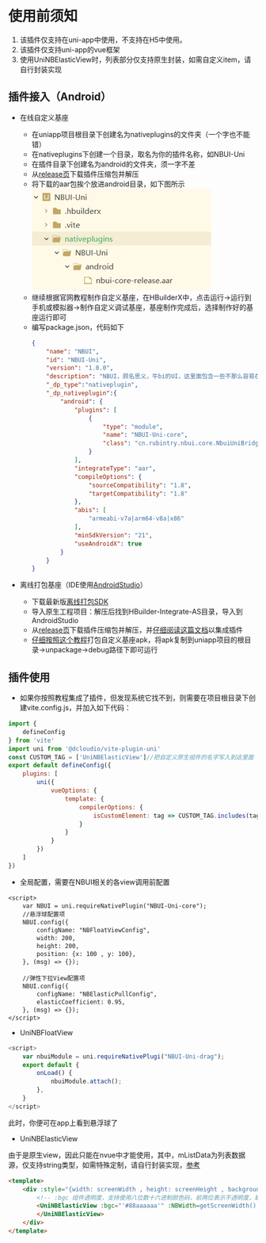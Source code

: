 # 使用前须知

1. 该插件仅支持在uni-app中使用，不支持在H5中使用。
2. 该插件仅支持uni-app的vue框架
3. 使用UniNBElasticView时，列表部分仅支持原生封装，如需自定义item，请自行封装实现

## 插件接入（Android）
* 在线自定义基座
  - 在uniapp项目根目录下创建名为nativeplugins的文件夹（一个字也不能错）
  - 在nativeplugins下创建一个目录，取名为你的插件名称，如NBUI-Uni
  - 在插件目录下创建名为android的文件夹，须一字不差
  - 从[release页](https://github.com/RubinTry/NBUI/releases)下载插件压缩包并解压
  - 将下载的aar包挨个放进android目录，如下图所示![Alt text](./plugin.png)
  - 继续根据官网教程制作自定义基座，在HBuilderX中，点击运行->运行到手机或模拟器->制作自定义调试基座，基座制作完成后，选择制作好的基座运行即可
  - 编写package.json，代码如下
    ```json
    {
        "name": "NBUI",
        "id": "NBUI-Uni",
        "version": "1.0.0",
        "description": "NBUI，顾名思义，牛bi的UI，这里面包含一些不那么容易在其他UI库中找到的UI组件，主打一个稀有",
        "_dp_type":"nativeplugin",
        "_dp_nativeplugin":{
            "android": {
                "plugins": [
                    {
                        "type": "module",
                        "name": "NBUI-Uni-core",
                        "class": "cn.rubintry.nbui.core.NbuiUniBridge"
                    }
                ],
                "integrateType": "aar",
                "compileOptions": {
                    "sourceCompatibility": "1.8",
                    "targetCompatibility": "1.8"
                },
                "abis": [
                    "armeabi-v7a|arm64-v8a|x86"
                ],
                "minSdkVersion": "21",
                "useAndroidX": true
            }
        }
    }
    ```
  
* 离线打包基座（IDE使用[AndroidStudio](https://developer.android.google.cn/)）
   - 下载最新版[离线打包SDK](https://nativesupport.dcloud.net.cn/NativePlugin/offline_package/android.html)
   - 导入原生工程项目：解压后找到HBuilder-Integrate-AS目录，导入到AndroidStudio
   - 从[release页](https://github.com/RubinTry/NBUI/releases)下载插件压缩包并解压，并[仔细阅读这篇文档](https://nativesupport.dcloud.net.cn/AppDocs/usesdk/android.html#%E6%96%B9%E5%BC%8F%E4%BA%8C-%E5%AF%BC%E5%85%A5%E5%B7%A5%E7%A8%8B)以集成插件
   - [仔细按照这个教程](https://ask.dcloud.net.cn/article/35482)打包自定义基座apk，将apk复制到uniapp项目的根目录->unpackage->debug路径下即可运行

## 插件使用

* 如果你按照教程集成了插件，但发现系统它找不到，则需要在项目根目录下创建vite.config.js，并加入如下代码：
```javascript
import {      
    defineConfig      
} from 'vite'      
import uni from '@dcloudio/vite-plugin-uni'  
const CUSTOM_TAG = ['UniNBElasticView']//把自定义原生组件的名字写入到这里面  
export default defineConfig({      
    plugins: [      
        uni({      
            vueOptions: {      
                template: {      
                    compilerOptions: {  
                        isCustomElement: tag => CUSTOM_TAG.includes(tag)//这样就可以让编译器知道哪些是自定义组件  
                    }      
                }      
            }      
        })      
    ]      
})
```
* 全局配置，需要在NBUI相关的各view调用前配置
```
<script>
    var NBUI = uni.requireNativePlugin("NBUI-Uni-core");
    //悬浮球配置项
    NBUI.config({
        configName: "NBFloatViewConfig",
        width: 200,
        height: 200,
        position: {x: 100 , y: 100},
    }, (msg) => {});

    //弹性下拉View配置项
    NBUI.config({
        configName: "NBElasticPullConfig",
        elasticCoefficient: 0.95,
    }, (msg) => {});
</script>
```


* UniNBFloatView
```javascript
<script>
    var nbuiModule = uni.requireNativePlugi("NBUI-Uni-drag");
    export default {
        onLoad() {
			nbuiModule.attach();
		},
    }
</script>
```
此时，你便可在app上看到悬浮球了

* UniNBElasticView

由于是原生view，因此只能在nvue中才能使用，其中，mListData为列表数据源，仅支持string类型，如需特殊定制，请自行封装实现，[参考](https://nativesupport.dcloud.net.cn/NativePlugin/course/android.html)

```html
<template>
	<div :style="{width: screenWidth , height: screenHeight , backgroundColor: '#ffffff'}">
		<!-- :bgc 组件透明度，支持使用八位数十六进制颜色码，前两位表示不透明度，取值范围00~FF -->
		<UniNBElasticView :bgc="'#88aaaaaa'" :NBWidth=getScreenWidth() :NBHeight=getScreenHeight() headerImagePath="https://rubintry.com.cn:8888/a_logo.png" :dataArray="mListData">
		</UniNBElasticView>
	</div>
</template>
```